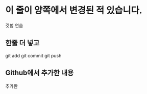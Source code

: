 # 이 줄이 양쪽에서 변경된 적 있습니다. 


깃헙 연습

## 한줄 더 넣고

git add
git commit
git push


## Github에서 추가한 내용

추가완

